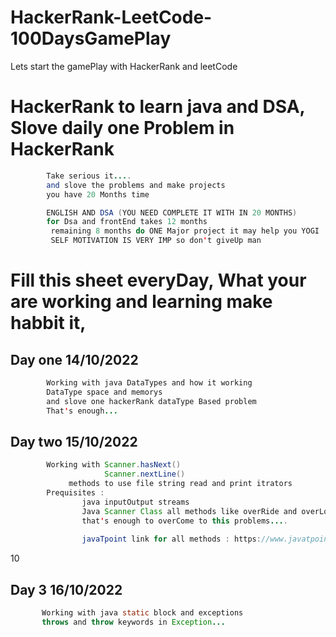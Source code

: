 # HackerRank-LeetCode-100DaysGamePlay
Lets start the gamePlay with HackerRank and leetCode

# HackerRank to learn java and DSA, Slove daily one Problem in HackerRank
```java
        Take serious it....
        and slove the problems and make projects 
        you have 20 Months time 

        ENGLISH AND DSA (YOU NEED COMPLETE IT WITH IN 20 MONTHS)
        for Dsa and frontEnd takes 12 months
         remaining 8 months do ONE Major project it may help you YOGI 
         SELF MOTIVATION IS VERY IMP so don't giveUp man 
```

# Fill this sheet everyDay, What your are working and learning make habbit it, 
## Day one 14/10/2022
```java
        Working with java DataTypes and how it working
        DataType space and memorys
        and slove one hackerRank dataType Based problem
        That's enough...
```
## Day two 15/10/2022
```java
        Working with Scanner.hasNext()
                     Scanner.nextLine()
             methods to use file string read and print itrators 
        Prequisites :
                java inputOutput streams 
                Java Scanner Class all methods like overRide and overLoad, default and argConstructors
                that's enough to overCome to this problems....
                
                javaTpoint link for all methods : https://www.javatpoint.com/post/java-scanner-hasnext-method
```
10
## Day 3 16/10/2022
```java
       Working with java static block and exceptions 
       throws and throw keywords in Exception...
```









